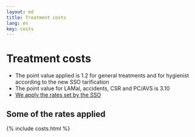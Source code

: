 ```yaml
---
layout: md
title: Treatment costs
lang: en
key: costs
---
```


# Treatment costs

 * The point value applied is 1.2 for general treatments and for hygienist according to the new SSO tarification
 * The point value for LAMal, accidents, CSR and PC/AVS is 3.10
 * [We apply the rates set by the SSO](https://www.sso.ch/fr/patients/droit-et-tarif/tarif-dentaire.html)

## Some of the rates applied

{% include costs.html %}

